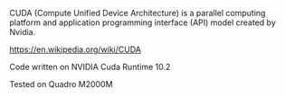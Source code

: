 CUDA (Compute Unified Device Architecture) is a parallel computing platform and application programming interface (API) model created by Nvidia.

https://en.wikipedia.org/wiki/CUDA


Code written on NVIDIA Cuda Runtime 10.2

Tested on Quadro M2000M
